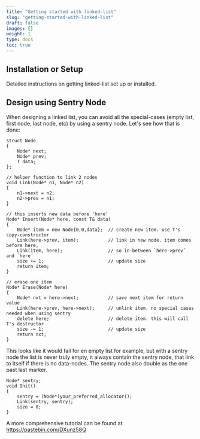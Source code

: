 ```yaml
---
title: "Getting started with linked-list"
slug: "getting-started-with-linked-list"
draft: false
images: []
weight: 1
type: docs
toc: true
---
```


## Installation or Setup
Detailed instructions on getting linked-list set up or installed.

## Design using Sentry Node

When designing a linked list, you can avoid all the special-cases (empty list, first node,
last node, etc) by using a sentry node. Let's see how that is done:

    struct Node
    {
        Node* next;
        Node* prev;
        T data;
    };

    // helper function to link 2 nodes
    void Link(Node* n1, Node* n2)
    {
        n1->next = n2;
        n2->prev = n1;
    }
   
    // this inserts new data before 'here'
    Node* Insert(Node* here, const T& data)
    {
        Node* item = new Node{0,0,data};  // create new item. use T's copy-constructor
        Link(here->prev, item);           // link in new node. item comes before here,
        Link(item, here);                 // so in-between `here->prev´ and `here´
        size += 1;                        // update size
        return item;
    }

    // erase one item
    Node* Erase(Node* here)
    {
        Node* nxt = here->next;           // save next item for return value
        Link(here->prev, here->next);     // unlink item. no special cases needed when using sentry
        delete here;                      // delete item. this will call T's destructor
        size -= 1;                        // update size
        return nxt;
    }

This looks like it would fail for en empty list for example, but with a sentry node
the list is never truly empty, it always contain the sentry node, that link to
itself if there is no data-nodes. The sentry node also double as the one past last
marker.

    Node* sentry;
    void Init()
    {
        sentry = (Node*)your_preferred_allocator();
        Link(sentry, sentry);
        size = 0;
    }

A more comprehensive tutorial can be found at https://pastebin.com/DXunz58Q


